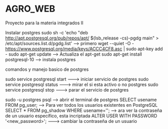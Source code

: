 # AGRO_WEB
Proyecto para la materia integrados II

Instalar postgres
sudo sh -c 'echo "deb http://apt.postgresql.org/pub/repos/apt/ $(lsb_release -cs)-pgdg main" > /etc/apt/sources.list.d/pgdg.list' --> primero
wget --quiet -O - https://www.postgresql.org/media/keys/ACCC4CF8.asc | sudo apt-key add -
sudo apt-get update --> Actualiza el apt-get
sudo apt-get install postgresql-10 --> instala postgres

comandos y manejo basico de postgres

sudo service postgresql start ---> iniciar servicio de postgres
sudo service postgresql status ---> mirar el si esta activo o no postgres
sudo service postgresql stop ---> parar el servicio de postgres

sudo -u postgres psql --> abrir el terminal de postgres
SELECT usename FROM pg_user; --> Para ver todos los usuarios existentes en PostgreSQL
SELECT * FROM pg_shadow WHERE usename='<username>'; --> ara ver la contraseña de un usuario específico, esta incriptada
ALTER USER <username> WITH PASSWORD '<new_password>'; ---> cambiar la contraseña de un usuario
